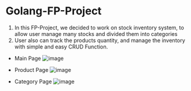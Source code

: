 # Golang-FP-Project

 1. In this FP-Project, we decided to work on stock inventory system, to allow user manage many stocks and divided them into categories
 2. User also can track the products quantity, and manage the inventory with simple and easy CRUD Function.

- Main Page
  ![image](https://github.com/user-attachments/assets/cabc06d5-73f3-4d78-929d-d2254665ab10)

- Product Page
  ![image](https://github.com/user-attachments/assets/84c5d532-7652-4472-ad0b-89c36b0f3d9e)

- Category Page
  ![image](https://github.com/user-attachments/assets/f4a49815-17af-489b-8d0a-9807fdf7408d)



 

 
 
